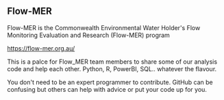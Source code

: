 ## Flow-MER
Flow-MER is the Commonwealth Environmental Water Holder's Flow Monitoring Evaluation and Research (Flow-MER) program

https://flow-mer.org.au/

This is a palce for Flow_MER team members to share some of our analysis code and help each other.  Python, R, PowerBI, SQL.. whatever the flavour.

You don't need to be an expert programmer to contribute.  GitHub can be confusing but others can help with advice or put your code up for you.


<!--

**Here are some ideas to get you started:**

🙋‍♀️ A short introduction - what is your organization all about?
🌈 Contribution guidelines - how can the community get involved?
👩‍💻 Useful resources - where can the community find your docs? Is there anything else the community should know?
🍿 Fun facts - what does your team eat for breakfast?
🧙 Remember, you can do mighty things with the power of [Markdown](https://docs.github.com/github/writing-on-github/getting-started-with-writing-and-formatting-on-github/basic-writing-and-formatting-syntax)
-->
